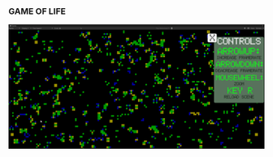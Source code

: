

### GAME OF LIFE

![](https://github.com/Hotpaw/GameOfLife/blob/main/Assets/Gif/Unity_5T9iLUTStP.gif)
